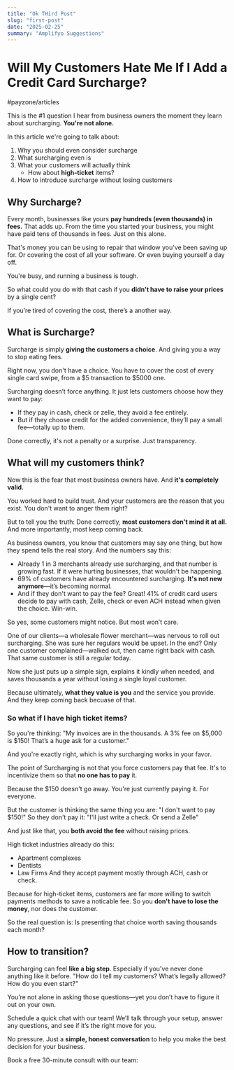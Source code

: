 ```yaml
---
title: "Ok THird Post"
slug: "first-post"
date: "2025-02-25"
summary: "Amplifyo Suggestions"
---
```


# Will My Customers Hate Me If I Add a Credit Card Surcharge?

#payzone/articles

This is the #1 question I hear from business owners the moment they learn about surcharging. **You're not alone.**

In this article we're going to talk about:

1. Why you should even consider surcharge
2. What surcharging even is
3. What your customers will actually think
   - How about **high-ticket** items?
4. How to introduce surcharge without losing customers

## Why Surcharge?

Every month, businesses like yours **pay hundreds (even thousands) in fees.** That adds up. From the time you started your business, you might have paid tens of thousands in fees. Just on this alone.

That's money you can be using to repair that window you've been saving up for. Or covering the cost of all your software. Or even buying yourself a day off.

You're busy, and running a business is tough.

So what could you do with that cash if you **didn't have to raise your prices** by a single cent?

If you’re tired of covering the cost, there’s a another way.

## What is Surcharge?

Surcharge is simply **giving the customers a choice**. And giving you a way to stop eating fees.

Right now, you don't have a choice. You have to cover the cost of every single card swipe, from a $5 transaction to $5000 one.

Surcharging doesn’t force anything. It just lets customers choose how they want to pay:

- If they pay in cash, check or zelle, they avoid a fee entirely.
- But if they choose credit for the added convenience, they’ll pay a small fee—totally up to them.

Done correctly, it's not a penalty or a surprise. Just transparency.

## What will my customers think?

Now this is the fear that most business owners have. And **it's completely valid.**

You worked hard to build trust. And your customers are the reason that you exist. You don't want to anger them right?

But to tell you the truth: Done correctly, **most customers don't mind it at all.** And more importantly, most keep coming back.

As business owners, you know that customers may say one thing, but how they spend tells the real story. And the numbers say this:

- Already 1 in 3 merchants already use surcharging, and that number is growing fast. If it were hurting businesses, that wouldn't be happening.
- 69% of customers have already encountered surcharging. **It's not new anymore**—it’s becoming normal.
- And if they don't want to pay the fee? Great! 41% of credit card users decide to pay with cash, Zelle, check or even ACH instead when given the choice. Win-win.

So yes, some customers might notice. But most won’t care.

One of our clients—a wholesale flower merchant—was nervous to roll out surcharging. She was sure her regulars would be upset. In the end? Only one customer complained—walked out, then came right back with cash. That same customer is still a regular today.

Now she just puts up a simple sign, explains it kindly when needed, and saves thousands a year without losing a single loyal customer.

Because ultimately, **what they value is you** and the service you provide. And they keep coming back becuase of that.

### So what if I have high ticket items?

So you're thinking: "My invoices are in the thousands. A 3% fee on $5,000 is $150! That’s a huge ask for a customer."

And you're exactly right, which is why surcharging works in your favor.

The point of Surcharging is not that you force customers pay that fee. It's to incentivize them so that **no one has to pay** it.

Because the $150 doesn't go away. You're just currently paying it. For everyone.

But the customer is thinking the same thing you are: "I don't want to pay $150!"
So they don't pay it: "I'll just write a check. Or send a Zelle"

And just like that, you **both avoid the fee** without raising prices.

High ticket industries already do this:

- Apartment complexes
- Dentists
- Law Firms
  And they accept payment mostly through ACH, cash or check.

Because for high-ticket items, customers are far more willing to switch payments methods to save a noticable fee. So you **don't have to lose the money**, nor does the customer.

So the real question is:
Is presenting that choice worth saving thousands each month?

## How to transition?

Surcharging can feel **like a big step**. Especially if you've never done anything like it before.
"How do I tell my customers? What’s legally allowed? How do you even start?"

You’re not alone in asking those questions—yet you don’t have to figure it out on your own.

Schedule a quick chat with our team! We’ll talk through your setup, answer any questions, and see if it’s the right move for you.

No pressure. Just a **simple, honest conversation** to help you make the best decision for your business.

Book a free 30-minute consult with our team:
